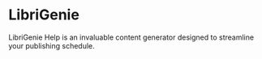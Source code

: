 # LibriGenie
LibriGenie Help is an invaluable content generator designed to streamline your publishing schedule. 

